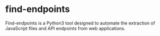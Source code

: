 # find-endpoints
Find-endpoints is a Python3 tool designed to automate the extraction of JavaScript files and API endpoints from web applications.
